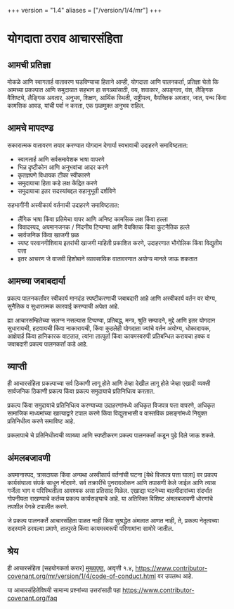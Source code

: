 +++
version = "1.4"
aliases = ["/version/1/4/mr"]
+++

# योगदाता ठराव आचारसंहिता

## आमची प्रतिज्ञा

मोकळे आणि स्वागतार्ह वातावरण घडविण्याचा हिताने आम्ही, योगदाता आणि पालनकर्ता,
प्रतिज्ञा घेतो कि आमच्या प्रकल्पात आणि समुदायात सहभाग हा सगळ्यांसाठी, वय,
शवाकार, अपङ्गत्व, वंश, लैङ्गिक वैशिष्ट्ये, लैङ्गिक अवतार, अनुभव, शिक्षण, आर्थिक
स्थिती, राष्ट्रीयत्व, वैयक्तिक अवतार, जात, पन्थ किंवा कामसिक आवड, यांची पर्वा न
करता, एक छळमुक्त अनुभव राहिल.

## आमचे मापदण्ड
सकारात्मक वातावरण तयार करण्यात योगदान देणार्या स्वभावाची उदाहरणे समाविष्टतात:

* स्वागतार्ह आणि सर्वसमावेशक भाषा वापरणे
* भिन्न दृष्टीकोन आणि अनुभवांचा आदर करणे
* कृतज्ञपणे विधायक टीका स्वीकारणे
* समुदायाचा हिता कडे लक्ष केंद्रित करणे
* समुदायाचा इतर सदस्यांबद्दल सहानुभूती दर्शविणे

सहभागींनी अस्वीकार्य वर्तनाची उदाहरणे समाविष्टतात:

* लैंगिक भाषा किंवा प्रतिमेचा वापर आणि अनिष्ट कामसिक लक्ष किंवा हल्ला
* विवादस्पद, अपमानजनक / निंदनीय टिप्पण्या आणि वैयक्तिक किंवा कुटनैतिक हल्ले
* सार्वजनिक किंवा खाजगी छळ
* स्पष्ट परवानगीशिवाय इतरांची खाजगी माहिती प्रकाशित करणे, उदाहरणात भौगोलिक
  किंवा विद्युतीय पत्ता
* इतर आचरण जे वाजवी हिशोबाने व्यावसायिक वातावरणात अयोग्य मानले जाऊ शकतात

## आमच्या जबाबदार्या

प्रकल्प पालनकर्तांवर स्वीकार्य मानदंड स्पष्टीकरणाची जबाबदारी आहे आणि अस्वीकार्य
वर्तन वर योग्य, सुनैतिक व सुधारात्मक कारवाई करण्याची अपेक्षा आहे.

ह्या आचारसम्हितेच्या सलग्न नसल्यास टिप्पण्या, प्रतिबद्ध, मन्त्र, श्रुति सम्पादने, मुद्दे
आणि इतर योगदान सुधारायची, हटवायची किंवा नाकारायची, किंवा कुठलेही
योगदाता ज्यांचे वर्तन अयोग्य, धोकादायक, आक्षेपार्ह किंवा हानिकारक वाटतात, त्यांना
तात्पुर्ता किंवा कायमस्वरुपी प्रतिबन्धित करायचा हक्क व जवाबदारी प्रकल्प पालनकर्तां
कडे आहे.

## व्याप्ती

ही आचारसंहिता प्रकल्पाच्या सर्व ठिकाणी लागू होते आणि तेव्हा देखील लागू होते जेव्हा
एखादी व्यक्ती सार्वजनिक ठिकाणी प्रकल्प किंवा प्रकल्प समुदायाचे प्रतिनिधित्व करतात.

प्रकल्प किंवा समुदायाचे प्रतिनिधित्व करण्याच्या उदाहरणांमध्ये अधिकृत विजपत्र पत्ता
वापरणे, अधिकृत सामाजिक माध्यमांच्या खात्याद्वारे टपाल करणे किंवा विद्युताभासी व
वास्तविक प्रसङ्गांमध्ये नियुक्त प्रतिनिधीत्व करणे समाविष्ट आहे.

प्रकलापाचे चे प्रतिनिधीत्वची व्याख्या आणि स्पष्टीकरण प्रकल्प पालनकर्तां कडून
पुढे दिले जाऊ शकते.

## अंमलबजावणी

अपमानास्पद, त्रासदायक किंवा अन्यथा अस्वीकार्य वर्तनांची घटना [येथे विजपत्र पत्ता
घाला] वर प्रकल्प कार्यसंघाला संपर्क साधून नोंदवणे. सर्व तक्रारींचे पुनरावलोकन आणि
तपासणी केले जाईल आणि त्यास गर्जेला भाग व परिस्थितीला आवश्यक असा प्रतिसाद
मिळेल. एखाद्या घटनेच्या बातमीदारांच्या संदर्भात गोपनीयता राखण्याचे कर्तव्य प्रकल्प
कार्यसङ्घाचे आहे. या अतिरिक्त विशिष्ट अंमलबजावणी धोरणांचे तपशील वेगळे टपालीत करणे.

जे प्रकल्प पालनकर्ते आचारसंहिता पाळत नाही किंवा सुश्रद्धेत अंमलात आणत नाही, ते,
प्रकल्प नेतृत्वच्या सदस्यांने ठरवल्या प्रमाणे, तात्पुरते किंवा कायमस्वरूपी परिणामांना
सामोरे जातील.

## श्रेय

ही आचारसंहिता [सहयोगकर्ता करार] [मुख्यपृष्ठ], आवृत्ती १.४,
https://www.contributor-covenant.org/mr/version/1/4/code-of-conduct.html
वर उपलब्ध आहे.

[मुख्यपृष्ठ]: https://www.contributor-covenant.org

या आचारसंहितेविषयी सामान्य प्रश्नांच्या उत्तरांसाठी पहा
https://www.contributor-covenant.org/faq

